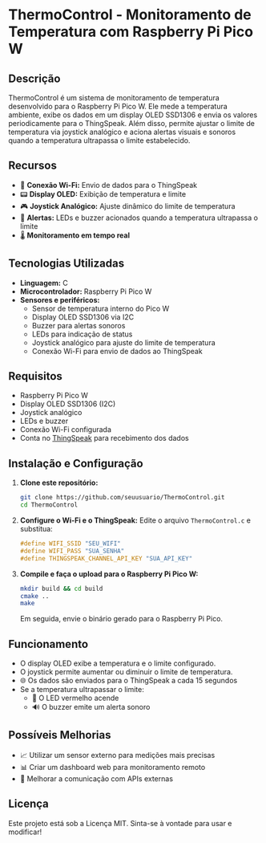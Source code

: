 # ThermoControl - Monitoramento de Temperatura com Raspberry Pi Pico W

## Descrição
ThermoControl é um sistema de monitoramento de temperatura desenvolvido para o Raspberry Pi Pico W. Ele mede a temperatura ambiente, exibe os dados em um display OLED SSD1306 e envia os valores periodicamente para o ThingSpeak. Além disso, permite ajustar o limite de temperatura via joystick analógico e aciona alertas visuais e sonoros quando a temperatura ultrapassa o limite estabelecido.

## Recursos
- 📡 **Conexão Wi-Fi:** Envio de dados para o ThingSpeak
- 📟 **Display OLED:** Exibição de temperatura e limite
- 🎮 **Joystick Analógico:** Ajuste dinâmico do limite de temperatura
- 🚨 **Alertas:** LEDs e buzzer acionados quando a temperatura ultrapassa o limite
- 🌡️ **Monitoramento em tempo real**

## Tecnologias Utilizadas
- **Linguagem:** C
- **Microcontrolador:** Raspberry Pi Pico W
- **Sensores e periféricos:**
  - Sensor de temperatura interno do Pico W
  - Display OLED SSD1306 via I2C
  - Buzzer para alertas sonoros
  - LEDs para indicação de status
  - Joystick analógico para ajuste do limite de temperatura
  - Conexão Wi-Fi para envio de dados ao ThingSpeak

## Requisitos
- Raspberry Pi Pico W
- Display OLED SSD1306 (I2C)
- Joystick analógico
- LEDs e buzzer
- Conexão Wi-Fi configurada
- Conta no [ThingSpeak](https://thingspeak.com/) para recebimento dos dados

## Instalação e Configuração
1. **Clone este repositório:**
   ```bash
   git clone https://github.com/seuusuario/ThermoControl.git
   cd ThermoControl
   ```

2. **Configure o Wi-Fi e o ThingSpeak:**
   Edite o arquivo `ThermoControl.c` e substitua:
   ```c
   #define WIFI_SSID "SEU_WIFI"
   #define WIFI_PASS "SUA_SENHA"
   #define THINGSPEAK_CHANNEL_API_KEY "SUA_API_KEY"
   ```

3. **Compile e faça o upload para o Raspberry Pi Pico W:**
   ```bash
   mkdir build && cd build
   cmake ..
   make
   ```
   Em seguida, envie o binário gerado para o Raspberry Pi Pico.

## Funcionamento
- O display OLED exibe a temperatura e o limite configurado.
- O joystick permite aumentar ou diminuir o limite de temperatura.
- 🌐 Os dados são enviados para o ThingSpeak a cada 15 segundos
- Se a temperatura ultrapassar o limite:
  - 🚨 O LED vermelho acende
  - 🔊 O buzzer emite um alerta sonoro

## Possíveis Melhorias
- 📈 Utilizar um sensor externo para medições mais precisas
- 📊 Criar um dashboard web para monitoramento remoto
- 📡 Melhorar a comunicação com APIs externas

## Licença
Este projeto está sob a Licença MIT. Sinta-se à vontade para usar e modificar!
